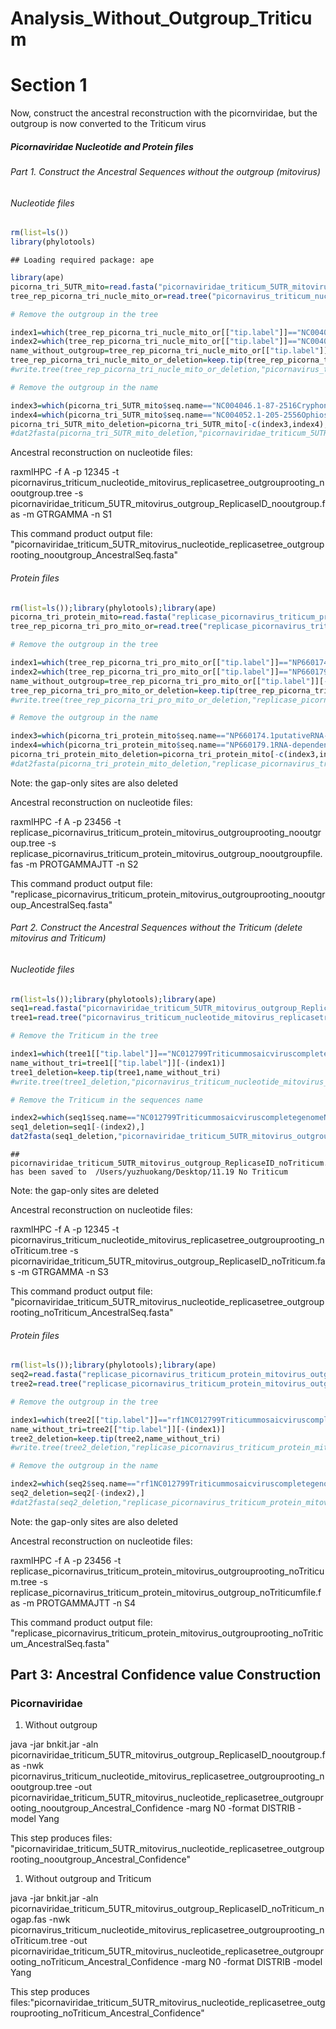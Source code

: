 Analysis\_Without\_Outgroup\_Triticum
================

Section 1
=========

Now, construct the ancestral reconstruction with the picornviridae, but the outgroup is now converted to the Triticum virus

##### Picornaviridae Nucleotide and Protein files

###### Part 1. Construct the Ancestral Sequences without the outgroup (mitovirus)

###### Nucleotide files

``` r
rm(list=ls())
library(phylotools)
```

    ## Loading required package: ape

``` r
library(ape)
picorna_tri_5UTR_mito=read.fasta("picornaviridae_triticum_5UTR_mitovirus_outgroup_ReplicaseID_nospacegap.fas")
tree_rep_picorna_tri_nucle_mito_or=read.tree("picornavirus_triticum_nucleotide_mitovirus_replicasetree_outgroup_deletion.tree")

# Remove the outgroup in the tree

index1=which(tree_rep_picorna_tri_nucle_mito_or[["tip.label"]]=="NC004046.1-87-2516Cryphonectriaparasiticamitovirus1-NB631completegenome")
index2=which(tree_rep_picorna_tri_nucle_mito_or[["tip.label"]]=="NC004052.1-205-2556Ophiostomamitovirus4completegenome")
name_without_outgroup=tree_rep_picorna_tri_nucle_mito_or[["tip.label"]][-c(index1,index2)]
tree_rep_picorna_tri_nucle_mito_or_deletion=keep.tip(tree_rep_picorna_tri_nucle_mito_or,name_without_outgroup)
#write.tree(tree_rep_picorna_tri_nucle_mito_or_deletion,"picornavirus_triticum_nucleotide_mitovirus_replicasetree_outgrouprooting_nooutgroup.tree")

# Remove the outgroup in the name

index3=which(picorna_tri_5UTR_mito$seq.name=="NC004046.1-87-2516Cryphonectriaparasiticamitovirus1-NB631completegenome")
index4=which(picorna_tri_5UTR_mito$seq.name=="NC004052.1-205-2556Ophiostomamitovirus4completegenome")
picorna_tri_5UTR_mito_deletion=picorna_tri_5UTR_mito[-c(index3,index4),]
#dat2fasta(picorna_tri_5UTR_mito_deletion,"picornaviridae_triticum_5UTR_mitovirus_outgroup_ReplicaseID_nooutgroup.fas")
```

Ancestral reconstruction on nucleotide files:

raxmlHPC -f A -p 12345 -t picornavirus\_triticum\_nucleotide\_mitovirus\_replicasetree\_outgrouprooting\_nooutgroup.tree -s picornaviridae\_triticum\_5UTR\_mitovirus\_outgroup\_ReplicaseID\_nooutgroup.fas -m GTRGAMMA -n S1

This command product output file: "picornaviridae\_triticum\_5UTR\_mitovirus\_nucleotide\_replicasetree\_outgrouprooting\_nooutgroup\_AncestralSeq.fasta"

###### Protein files

``` r
rm(list=ls());library(phylotools);library(ape)
picorna_tri_protein_mito=read.fasta("replicase_picornavirus_triticum_protein_mitovirus_outgroup_nospaceX.fas")
tree_rep_picorna_tri_pro_mito_or=read.tree("replicase_picornavirus_triticum_protein_mitovirus_outgrouprooting.tree")

# Remove the outgroup in the tree

index1=which(tree_rep_picorna_tri_pro_mito_or[["tip.label"]]=="NP660174.1putativeRNA-dependentRNApolymerase_Cryphonectriaparasiticamitovirus1-NB631")
index2=which(tree_rep_picorna_tri_pro_mito_or[["tip.label"]]=="NP660179.1RNA-dependentRNApolymeraseputative_Ophiostomamitovirus4")
name_without_outgroup=tree_rep_picorna_tri_pro_mito_or[["tip.label"]][-c(index1,index2)]
tree_rep_picorna_tri_pro_mito_or_deletion=keep.tip(tree_rep_picorna_tri_pro_mito_or,name_without_outgroup)
#write.tree(tree_rep_picorna_tri_pro_mito_or_deletion,"replicase_picornavirus_triticum_protein_mitovirus_outgrouprooting_nooutgroup.tree")

# Remove the outgroup in the name

index3=which(picorna_tri_protein_mito$seq.name=="NP660174.1putativeRNA-dependentRNApolymerase_Cryphonectriaparasiticamitovirus1-NB631")
index4=which(picorna_tri_protein_mito$seq.name=="NP660179.1RNA-dependentRNApolymeraseputative_Ophiostomamitovirus4")
picorna_tri_protein_mito_deletion=picorna_tri_protein_mito[-c(index3,index4),]
#dat2fasta(picorna_tri_protein_mito_deletion,"replicase_picornavirus_triticum_protein_mitovirus_outgroup_nooutgroupfile.fas")
```

Note: the gap-only sites are also deleted

Ancestral reconstruction on nucleotide files:

raxmlHPC -f A -p 23456 -t replicase\_picornavirus\_triticum\_protein\_mitovirus\_outgrouprooting\_nooutgroup.tree -s replicase\_picornavirus\_triticum\_protein\_mitovirus\_outgroup\_nooutgroupfile.fas -m PROTGAMMAJTT -n S2

This command product output file: "replicase\_picornavirus\_triticum\_protein\_mitovirus\_outgrouprooting\_nooutgroup\_AncestralSeq.fasta"

###### Part 2. Construct the Ancestral Sequences without the Triticum (delete mitovirus and Triticum)

###### Nucleotide files

``` r
rm(list=ls());library(phylotools);library(ape)
seq1=read.fasta("picornaviridae_triticum_5UTR_mitovirus_outgroup_ReplicaseID_nooutgroup.fas")
tree1=read.tree("picornavirus_triticum_nucleotide_mitovirus_replicasetree_outgrouprooting_nooutgroup.tree")

# Remove the Triticum in the tree

index1=which(tree1[["tip.label"]]=="NC012799TriticummosaicviruscompletegenomeNIbreplicase-77259195")
name_without_tri=tree1[["tip.label"]][-(index1)]
tree1_deletion=keep.tip(tree1,name_without_tri)
#write.tree(tree1_deletion,"picornavirus_triticum_nucleotide_mitovirus_replicasetree_outgrouprooting_noTriticum.tree")

# Remove the Triticum in the sequences name

index2=which(seq1$seq.name=="NC012799TriticummosaicviruscompletegenomeNIbreplicase-77259195")
seq1_deletion=seq1[-(index2),]
dat2fasta(seq1_deletion,"picornaviridae_triticum_5UTR_mitovirus_outgroup_ReplicaseID_noTriticum.fas")
```

    ## picornaviridae_triticum_5UTR_mitovirus_outgroup_ReplicaseID_noTriticum.fas has been saved to  /Users/yuzhuokang/Desktop/11.19 No Triticum

Note: the gap-only sites are deleted

Ancestral reconstruction on nucleotide files:

raxmlHPC -f A -p 12345 -t picornavirus\_triticum\_nucleotide\_mitovirus\_replicasetree\_outgrouprooting\_noTriticum.tree -s picornaviridae\_triticum\_5UTR\_mitovirus\_outgroup\_ReplicaseID\_noTriticum.fas -m GTRGAMMA -n S3

This command product output file: "picornaviridae\_triticum\_5UTR\_mitovirus\_nucleotide\_replicasetree\_outgrouprooting\_noTriticum\_AncestralSeq.fasta"

###### Protein files

``` r
rm(list=ls());library(phylotools);library(ape)
seq2=read.fasta("replicase_picornavirus_triticum_protein_mitovirus_outgroup_nooutgroupfile.fas")
tree2=read.tree("replicase_picornavirus_triticum_protein_mitovirus_outgrouprooting_nooutgroup.tree")

# Remove the outgroup in the tree

index1=which(tree2[["tip.label"]]=="rf1NC012799TriticummosaicviruscompletegenomeNIbreplicase-77259195")
name_without_tri=tree2[["tip.label"]][-(index1)]
tree2_deletion=keep.tip(tree2,name_without_tri)
#write.tree(tree2_deletion,"replicase_picornavirus_triticum_protein_mitovirus_outgrouprooting_noTriticum.tree")

# Remove the outgroup in the name

index2=which(seq2$seq.name=="rf1NC012799TriticummosaicviruscompletegenomeNIbreplicase-77259195")
seq2_deletion=seq2[-(index2),]
#dat2fasta(seq2_deletion,"replicase_picornavirus_triticum_protein_mitovirus_outgroup_noTriticumfile.fas")
```

Note: the gap-only sites are also deleted

Ancestral reconstruction on nucleotide files:

raxmlHPC -f A -p 23456 -t replicase\_picornavirus\_triticum\_protein\_mitovirus\_outgrouprooting\_noTriticum.tree -s replicase\_picornavirus\_triticum\_protein\_mitovirus\_outgroup\_noTriticumfile.fas -m PROTGAMMAJTT -n S4

This command product output file: "replicase\_picornavirus\_triticum\_protein\_mitovirus\_outgrouprooting\_noTriticum\_AncestralSeq.fasta"

Part 3: Ancestral Confidence value Construction
-----------------------------------------------

### Picornaviridae

1.  Without outgroup

java -jar bnkit.jar -aln picornaviridae\_triticum\_5UTR\_mitovirus\_outgroup\_ReplicaseID\_nooutgroup.fas -nwk picornavirus\_triticum\_nucleotide\_mitovirus\_replicasetree\_outgrouprooting\_nooutgroup.tree -out picornaviridae\_triticum\_5UTR\_mitovirus\_nucleotide\_replicasetree\_outgrouprooting\_nooutgroup\_Ancestral\_Confidence -marg N0 -format DISTRIB -model Yang

This step produces files: "picornaviridae\_triticum\_5UTR\_mitovirus\_nucleotide\_replicasetree\_outgrouprooting\_nooutgroup\_Ancestral\_Confidence"

1.  Without outgroup and Triticum

java -jar bnkit.jar -aln picornaviridae\_triticum\_5UTR\_mitovirus\_outgroup\_ReplicaseID\_noTriticum\_nogap.fas -nwk picornavirus\_triticum\_nucleotide\_mitovirus\_replicasetree\_outgrouprooting\_noTriticum.tree -out picornaviridae\_triticum\_5UTR\_mitovirus\_nucleotide\_replicasetree\_outgrouprooting\_noTriticum\_Ancestral\_Confidence -marg N0 -format DISTRIB -model Yang

This step produces files:"picornaviridae\_triticum\_5UTR\_mitovirus\_nucleotide\_replicasetree\_outgrouprooting\_noTriticum\_Ancestral\_Confidence"
